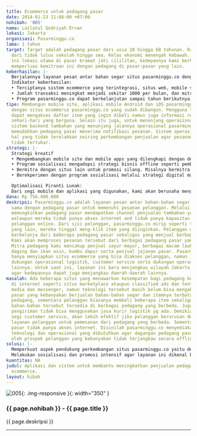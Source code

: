```yaml
---
title: Ecommerce untuk pedagang pasar
date: 2014-01-23 11:08:00 +07:00
nohibah: '005'
nama: Lailatul Qodriyah Ervan
lokasi: Jakarta
organisasi: Pasarminggu.co
lama: 1 tahun
target: Target adalah pedagang pasar dari usia 20 hingga 60 tahunan. Rata-rata pendidikan
  dari tidak lulus sekolah hingga sma. Kelas ekonomi menengah kebawah. Untuk saat
  ini lokasi utama di pasar kramat jati cililitan, kedepannya kami berharap dapat
  memperluas kemitraan ini dengan pedagang di pasar-pasar yang lain.
keberhasilan: |-
  Berjalannya layanan pesan antar bahan segar situs pasarminggu.co dengan transaksi yang meningkat dari hari ke hari sehingga berdampak langsung pada peningkatan penjualan pedagang pasar.
  Indikator keberhasilan:
  • Terciptanya sistem ecommerce yang terintegrasi, situs web, mobile site, dan mobile untuk kemudahan akses oleh pelanggan, serta sistem backend yang sesuai dengan gadget yang biasa digunakan pedagang yaitu telepon seluler biasa.
  • Jumlah transaksi meningkat menjadi sekitar 1000 per bulan, dan mitra pedagang juga bertambah.
  • Program pasarminggu.co dapat berkelanjutan sampai tahun berikutnya, dan menjangkau daerah lainnya.
tipe: Membangun mobile site, aplikasi mobile Android dan iOS pasarminggu.co yang disesuaikan
  dengan situs ecommerce pasarminggu.co yang sudah dibangun. Pengguna tidak hanya
  dapat mengakses daftar item yang ingin dibeli namun juga informasi resep dan tips
  sehari-hari yang berguna. Selain itu juga, untuk menunjang operasional akan dibangun
  sistem backend tambahan yang menunjang jalannya operasional pasarminggu.co yang
  memudahkan pedagang pasar menerima notifikasi pesanan. Sistem operasional menjadi
  hal yang tidak terelakkan seiring perkembangan penjualan agar pesanan-pesanan tersebut
  tidak tertukar.
strategi: |-
  Strategi kreatif
  • Mengembangkan mobile site dan mobile apps yang dilengkapi dengan dengan konten yang relevan seperti resep dan tips disamping daftar item yang ditawarkan.
  • Program sosialisasi mengadopsi strategi bisnis offline seperti pemberian sample produk, dll.
  • Bermitra dengan situs lain untuk promosi silang. Misalnya bermitra dengan pemilik situs web yang kontennya tentang resep, tips sehari-hari atau dengan pemerintah yang berkepentingan meningkatkan pemberdayaan pedagang ataupun situs lain yang visinya saling mendukung.
  • Berekperimen dengan program sosialisasi melalui strategi digital marketing lainnya terutama content marketing dan social media marketing.

  Optimalisasi Piranti Lunak:
  Dari segi mobile dan aplikasi yang digunakan, kami akan berusaha mengoptimalkannya diantaranya dengan memberi insentif diskon serta menyuarakan dalam program sosialisi dan promosi kami.
dana: Rp 756.400.000
deskripsi: Pasarminggu.co adalah layanan pesan antar bahan-bahan segar yang bekerja
  sama dengan pedagang pasar untuk memenuhi pesanan pelanggan. Melalui layanan kami,
  memungkinkan pedagang pasar mendapatkan channel penjualan tambahan yaitu online,
  walaupun mereka tidak punya akses internet and tidak punya kapasitas untuk melayani
  pelanggan online. Dari sisi pelanggan, pasarminggu.co mirip seperti toko online
  yang lain, mereka tinggal meng-klik item yang diinginkan. Pelanggan dengan mudah
  berbelanja dari beberapa pedagang pasar sekaligus yang menjual berbagai jenis dagangan.
  Kami akan memproses pesanan tersebut dari berbagai pedagang pasar yang berbeda.
  Mitra pedagang kami mencakup penjual sayur-mayur, berbagai macam lauk-pauk termasuk
  daging dan ikan asin, bumbu dapur serta penjual jajanan pasar. Pasarminggu.co tidak
  hanya menyiapkan situs ecommerce yang bisa diakses pelanggan, namun juga menyiapkan
  dukungan operasional logistik, customer service serta dukungan operasional terkait
  lainnya. Untuk saat ini, layanan ini baru menjangkau wilayah Jakarta, kami berusaha
  agar kedepannya dapat juga menjangkau daerah-daerah lainnya.
masalah: Ada beberapa situs yang menawarkan kesempatan bagi pedagang kecil untuk eksis
  di internet seperti situs marketplace ataupun classified ads dan tentu saja social
  media dan messenger, namun teknologi tersebut masih belum bisa mengakomodasi pedagang
  pasar yang kebanyakan berjualan bahan-bahan segar dan itemnya terbatas masing-masing
  pedagang, sementara pelanggan biasanya membeli beberapa item sekaligus, yang mana
  bahan-bahan tersebut tersedia di berbagai pedagang yang berbeda. Juga dari segi
  pengiriman tidak bisa menggunakan jasa kurir logistik yg ada. Demikian juga dari
  segi customer service, akan lebih efektif jika pelanggan berurusan dengan satu pintu
  layanan pelanggan untuk pemesanan dari pedagang yang berbeda. Sementara pedagang
  pasar tidak punya akses internet. Disinilah pasarminggu.co menyediakan dukungan
  teknologi dan operasional yang dibutuhkan agar dagangan pedagang pasar dapat diakses
  oleh prospek pelanggan yang kebanyakan tidak terjangkau secara offline.
solusi: |-
  Memperkuat aspek pendukung perkembangan situs pasarminggu.co yaitu dengan mengembangkan mobile site dan aplikasi mobile untuk melengkapi situs ecommerce pasarminggu.co yang sudah ada, yang menawarkan kemudahan dan kenyamanan dan berbelanja pelanggan, serta membangun sistem tambahan yang memudahkan pedagang pasar menerima notifikasi yang sesuai teknologi yang mereka gunakan (feature phone) agar pesanan dapat ditangani dengan baik walaupun volume penjualan meningkat.
  Melakukan sosialisasi dan promosi intensif agar layanan ini dikenal banyak pengguna internet. Selain itu juga mempersiapkan perangkat dukungan operasional lainnya yang mendukung kenyamanan berbelanja seperti logistic, merchandise, customer service, dll.
kuantitas: NA
judul: Aplikasi dan sistem untuk membantu meningkatkan penjualan pedagang pasar melalui
  ecommerce.
layout: hibah
---
```


![005](/static/img/hibahcms/005.png){: .img-responsive }{: width="350" }

### {{ page.nohibah }} - {{ page.title }}

{{ page.deskripsi }}

---
